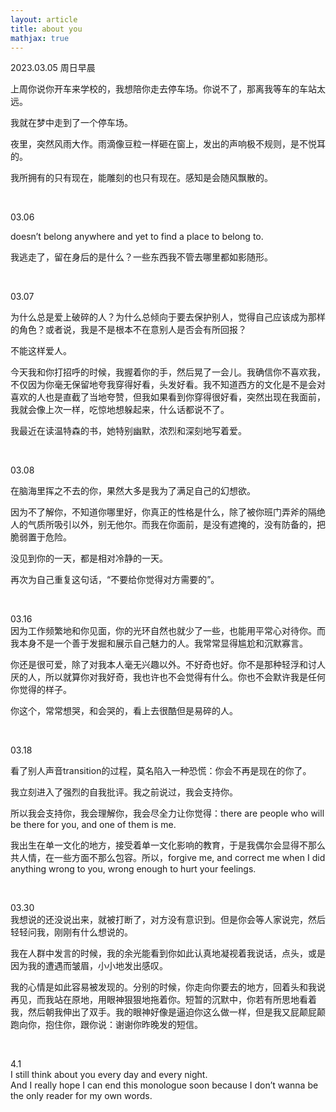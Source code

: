 ```yaml
---
layout: article
title: about you
mathjax: true
---
```


2023.03.05 周日早晨  

上周你说你开车来学校的，我想陪你走去停车场。你说不了，那离我等车的车站太远。

我就在梦中走到了一个停车场。  

夜里，突然风雨大作。雨滴像豆粒一样砸在窗上，发出的声响极不规则，是不悦耳的。

我所拥有的只有现在，能雕刻的也只有现在。感知是会随风飘散的。  

&nbsp;

03.06  

doesn’t belong anywhere and yet to find a place to belong to.  

我逃走了，留在身后的是什么？一些东西我不管去哪里都如影随形。 

&nbsp;

03.07  

为什么总是爱上破碎的人？为什么总倾向于要去保护别人，觉得自己应该成为那样的角色？或者说，我是不是根本不在意别人是否会有所回报？

不能这样爱人。  

今天我和你打招呼的时候，我握着你的手，然后晃了一会儿。我确信你不喜欢我，不仅因为你毫无保留地夸我穿得好看，头发好看。我不知道西方的文化是不是会对喜欢的人也是直截了当地夸赞，但我如果看到你穿得很好看，突然出现在我面前，我就会像上次一样，吃惊地想躲起来，什么话都说不了。  

我最近在读温特森的书，她特别幽默，浓烈和深刻地写着爱。  

&nbsp;

03.08  

在脑海里挥之不去的你，果然大多是我为了满足自己的幻想欲。

因为不了解你，不知道你哪里好，你真正的性格是什么，除了被你班门弄斧的隔绝人的气质所吸引以外，别无他尔。而我在你面前，是没有遮掩的，没有防备的，把脆弱置于危险。

没见到你的一天，都是相对冷静的一天。

再次为自己重复这句话，“不要给你觉得对方需要的”。  

&nbsp;

03.16  
因为工作频繁地和你见面，你的光环自然也就少了一些，也能用平常心对待你。而我本身不是一个善于发掘和展示自己魅力的人。我常常显得尴尬和沉默寡言。  

你还是很可爱，除了对我本人毫无兴趣以外。不好奇也好。你不是那种轻浮和讨人厌的人，所以就算你对我好奇，我也许也不会觉得有什么。你也不会默许我是任何你觉得的样子。  

你这个，常常想哭，和会哭的，看上去很酷但是易碎的人。  

&nbsp;

03.18  

看了别人声音transition的过程，莫名陷入一种恐慌：你会不再是现在的你了。  

我立刻进入了强烈的自我批评。我之前说过，我会支持你。  

所以我会支持你，我会理解你，我会尽全力让你觉得：there are people who will be there for you, and one of them is me.   

我出生在单一文化的地方，接受着单一文化影响的教育，于是我偶尔会显得不那么共人情，在一些方面不那么包容。所以，forgive me, and correct me when I did anything wrong to you, wrong enough to hurt your feelings.  

&nbsp;

03.30  
我想说的还没说出来，就被打断了，对方没有意识到。但是你会等人家说完，然后轻轻问我，刚刚有什么想说的。  

我在人群中发言的时候，我的余光能看到你如此认真地凝视着我说话，点头，或是因为我的遭遇而皱眉，小小地发出感叹。    

我的心情是如此容易被发现的。分别的时候，你走向你要去的地方，回着头和我说再见，而我站在原地，用眼神狠狠地拖着你。短暂的沉默中，你若有所思地看着我，然后朝我伸出了双手。我的眼神好像是逼迫你这么做一样，但是我又屁颠屁颠跑向你，抱住你，跟你说：谢谢你昨晚发的短信。  

&nbsp;

4.1  
I still think about you every day and every night.  
And I really hope I can end this monologue soon because I don’t wanna be the only reader for my own words.  

&nbsp;

